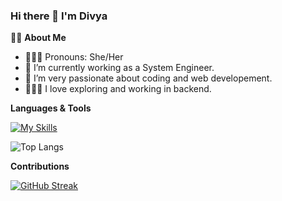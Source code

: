 ### Hi there 👋 I'm Divya

👩‍💻 **About Me**

- 👩🏻‍💻 Pronouns: She/Her
- 🔭 I’m currently working as a System Engineer.
- 🌱 I’m very passionate about coding and web developement.
- 👩🏻‍🏫 I love exploring and working in backend.
  
**Languages & Tools**

[![My Skills](https://skillicons.dev/icons?i=py,django,postgres)](https://skillicons.dev)

![Top Langs](https://github-readme-stats.vercel.app/api/top-langs/?username=divya1298&hide=javascript,css,scss,html&theme=tokyonight)  

**Contributions**

[![GitHub Streak](https://streak-stats.demolab.com/?user=divya1298)](https://git.io/streak-stats)
